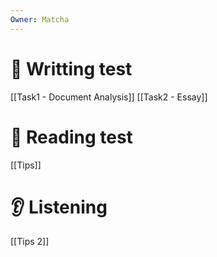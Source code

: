 ```yaml
---
Owner: Matcha
---
```

# 📝 Writting test
[[Task1 - Document Analysis]]
[[Task2 - Essay]]
  
# 📖 Reading test
[[Tips]]
  
# 👂 Listening
[[Tips 2]]
